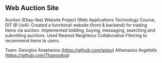 ## Web Auction Site

Auction (Ebay-like) Website Project (Web Applications Technology Course, DIT @ UoA): Created a functional website (front & backend) for trading items via auction. Implemented bidding, buying, messaging, searching and submitting auctions. Used Nearest Neighbour Collaborative Filtering to recommend items to users.

Team: 
Georgios Anastasiou (https://github.com/gsiou)
Athanasios Avgetidis (https://github.com/ThanosAvg)
